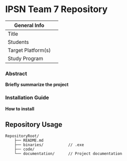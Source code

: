 # IPSN Team 7 Repository

|  General Info  | |
| ---|---|
| Title |  |
| Students | |
| Target Platform(s) |   | 
| Study Program |  | 

### Abstract

__Briefly summarize the project__

### Installation Guide

__How to install__

## Repository Usage 

```
RepositoryRoot/
    ├── README.md           
    ├── binaries/           // .exe 
    ├── code/
    └── documentation/      // Project documentation 
```

